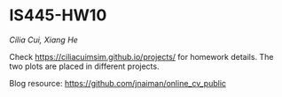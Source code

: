 # IS445-HW10
*Cilia Cui, Xiang He*

Check https://ciliacuimsim.github.io/projects/ for homework details. The two plots are placed in different projects.

Blog resource: https://github.com/jnaiman/online_cv_public

